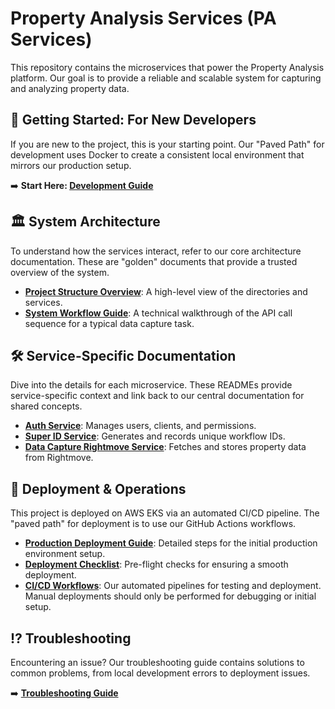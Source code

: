 # Property Analysis Services (PA Services)

This repository contains the microservices that power the Property Analysis platform. Our goal is to provide a reliable and scalable system for capturing and analyzing property data.

## 🚀 Getting Started: For New Developers

If you are new to the project, this is your starting point. Our "Paved Path" for development uses Docker to create a consistent local environment that mirrors our production setup.

➡️ **Start Here: [Development Guide](docs/development.md)**

## 🏛️ System Architecture

To understand how the services interact, refer to our core architecture documentation. These are "golden" documents that provide a trusted overview of the system.

- **[Project Structure Overview](PROJECT_STRUCTURE.md)**: A high-level view of the directories and services.
- **[System Workflow Guide](docs/system_workflow.md)**: A technical walkthrough of the API call sequence for a typical data capture task.

## 🛠️ Service-Specific Documentation

Dive into the details for each microservice. These READMEs provide service-specific context and link back to our central documentation for shared concepts.

- **[Auth Service](./auth_service/README.md)**: Manages users, clients, and permissions.
- **[Super ID Service](./super_id_service/README.md)**: Generates and records unique workflow IDs.
- **[Data Capture Rightmove Service](./data_capture_rightmove_service/README.md)**: Fetches and stores property data from Rightmove.

## 🚀 Deployment & Operations

This project is deployed on AWS EKS via an automated CI/CD pipeline. The "paved path" for deployment is to use our GitHub Actions workflows.

- **[Production Deployment Guide](docs/production_deployment.md)**: Detailed steps for the initial production environment setup.
- **[Deployment Checklist](deployment-checklist.md)**: Pre-flight checks for ensuring a smooth deployment.
- **[CI/CD Workflows](.github/workflows/)**: Our automated pipelines for testing and deployment. Manual deployments should only be performed for debugging or initial setup.

## ⁉️ Troubleshooting

Encountering an issue? Our troubleshooting guide contains solutions to common problems, from local development errors to deployment issues.

➡️ **[Troubleshooting Guide](docs/troubleshooting.md)**
